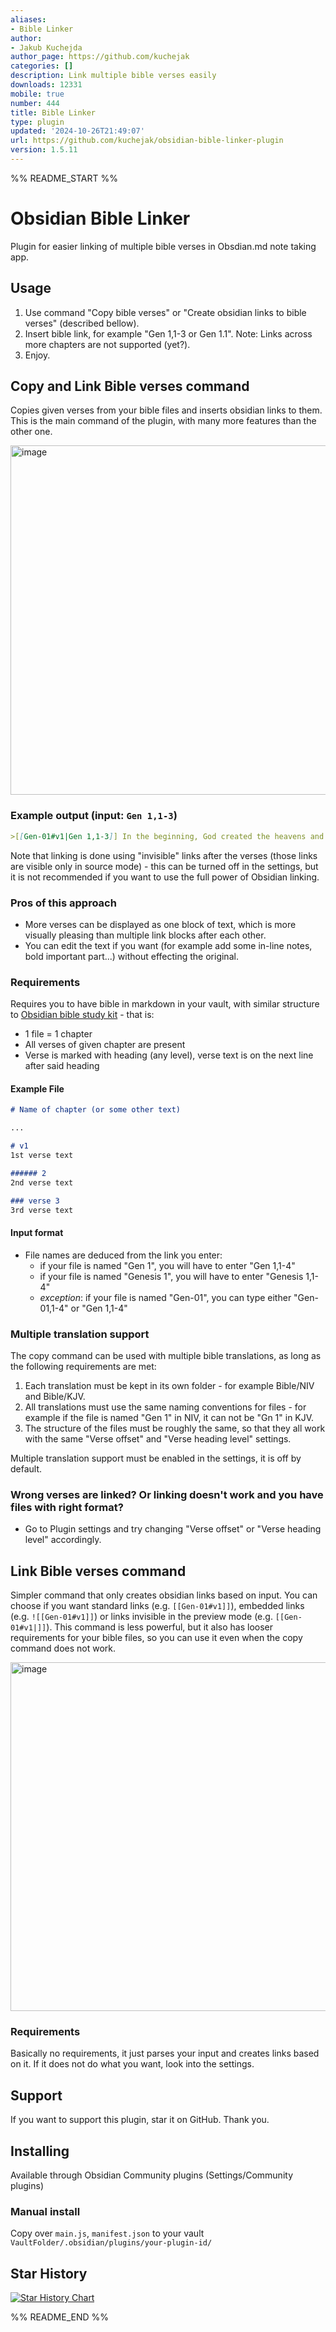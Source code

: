 ```yaml
---
aliases:
- Bible Linker
author:
- Jakub Kuchejda
author_page: https://github.com/kuchejak
categories: []
description: Link multiple bible verses easily
downloads: 12331
mobile: true
number: 444
title: Bible Linker
type: plugin
updated: '2024-10-26T21:49:07'
url: https://github.com/kuchejak/obsidian-bible-linker-plugin
version: 1.5.11
---
```


%% README_START %%

# Obsidian Bible Linker
Plugin for easier linking of multiple bible verses in Obsdian.md note taking app.

## Usage
1. Use command "Copy bible verses" or "Create obsidian links to bible verses" (described bellow).
2. Insert bible link, for example "Gen 1,1-3 or Gen 1.1". Note: Links across more chapters are not supported (yet?).
3. Enjoy.

## Copy and Link Bible verses command
Copies given verses from your bible files and inserts obsidian links to them. This is the main command of the plugin, with many more features than the other one. 

<img width="559" alt="image" src="https://github.com/kuchejak/obsidian-bible-linker-plugin/assets/94016085/9a4fb316-d44b-46f3-9017-a83fda712146">

### Example output (input: `Gen 1,1-3`)
```md
>[[Gen-01#v1|Gen 1,1-3]] In the beginning, God created the heavens and the earth. The earth was formless and empty. Darkness was on the surface of the deep and God's Spirit was hovering over the surface of the waters. God said, "Let there be light," and there was light. [[Gen-01#v1|]][[Gen-01#v2|]][[Gen-01#v3|]]
```
Note that linking is done using "invisible" links after the verses (those links are visible only in source mode) - this can be turned off in the settings, but it is not recommended if you want to use the full power of Obsidian linking.

### Pros of this approach
- More verses can be displayed as one block of text, which is more visually pleasing than multiple link blocks after each other. 
- You can edit the text if you want (for example add some in-line notes, bold important part...) without effecting the original.

### Requirements
Requires you to have bible in markdown in your vault, with similar structure to [Obsidian bible study kit](https://forum.obsidian.md/t/bible-study-in-obsidian-kit-including-the-bible-in-markdown/12503) - that is:
- 1 file = 1 chapter
- All verses of given chapter are present
- Verse is marked with heading (any level), verse text is on the next line after said heading

#### Example File
```md
# Name of chapter (or some other text)

... 

# v1
1st verse text

###### 2
2nd verse text

### verse 3
3rd verse text
```

#### Input format
- File names are deduced from the link you enter:
  - if your file is named "Gen 1", you will have to enter "Gen 1,1-4"   
  - if your file is named "Genesis 1", you will have to enter "Genesis 1,1-4"
  - *exception*: if your file is named "Gen-01", you can type either "Gen-01,1-4" or "Gen 1,1-4" 

### Multiple translation support
The copy command can be used with multiple bible translations, as long as the following requirements are met:
1. Each translation must be kept in its own folder - for example Bible/NIV and Bible/KJV.
2. All translations must use the same naming conventions for files - for example if the file is named "Gen 1" in NIV, it can not be "Gn 1" in KJV.
3. The structure of the files must be roughly the same, so that they all work with the same "Verse offset" and "Verse heading level" settings.

Multiple translation support must be enabled in the settings, it is off by default.

### Wrong verses are linked? Or linking doesn't work and you have files with right format?
- Go to Plugin settings and try changing "Verse offset" or "Verse heading level" accordingly.

## Link Bible verses command
Simpler command that only creates obsidian links based on input. You can choose if you want standard links (e.g. `[[Gen-01#v1]]`), embedded links (e.g. `![[Gen-01#v1]]`) or links invisible in the preview mode (e.g. `[[Gen-01#v1|]]`). This command is less powerful, but it also has looser requirements for your bible files, so you can use it even when the copy command does not work.  

<img width="558" alt="image" src="https://github.com/kuchejak/obsidian-bible-linker-plugin/assets/94016085/9c271122-af70-40f7-b49f-604e45a44f11">

### Requirements 
Basically no requirements, it just parses your input and creates links based on it. If it does not do what you want, look into the settings.

## Support
If you want to support this plugin, star it on GitHub. Thank you.

## Installing 
Available through Obsidian Community plugins (Settings/Community plugins) 

### Manual install
Copy over `main.js`, `manifest.json` to your vault `VaultFolder/.obsidian/plugins/your-plugin-id/`

## Star History

[![Star History Chart](https://api.star-history.com/svg?repos=kuchejak/obsidian-bible-linker-plugin&type=Date)](https://star-history.com/#kuchejak/obsidian-bible-linker-plugin&Date)


%% README_END %%